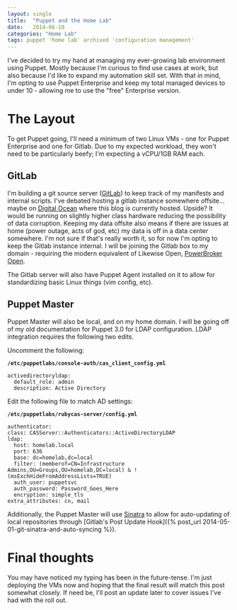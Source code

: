 ```yaml
---
layout: single
title:  "Puppet and the Home Lab"
date:   2014-06-10
categories: "Home Lab"
tags: puppet 'home lab' archived 'configuration management'
---
```


I've decided to try my hand at managing my ever-growing lab environment using Puppet. Mostly because I'm curious to find use cases at work, but also because I'd like to expand my automation skill set. With that in mind, I'm opting to use Puppet Enterprise and keep my total managed devices to under 10 - allowing me to use the "free" Enterprise version.

# The Layout

To get Puppet going, I'll need a minimum of two Linux VMs - one for Puppet Enterprise and one for Gitlab. Due to my expected workload, they won't need to be particularly beefy; I'm expecting a vCPU/1GB RAM each.

## GitLab

I'm building a git source server ([GitLab](https://www.gitlab.com/)) to keep track of my manifests and internal scripts. I've debated hosting a gitlab instance somewhere offsite... maybe on [Digital Ocean](https://www.digitalocean.com/) where this blog is currently hosted. Upside? It would be running on slightly higher class hardware reducing the possibility of data corruption. Keeping my data offsite also means if there are issues at home (power outage, acts of god, etc) my data is off in a data center somewhere. I'm not sure if that's really worth it, so for now I'm opting to keep the Gitlab instance internal. I will be joining the Gitlab box to my domain - requiring the modern equivalent of Likewise Open, [PowerBroker Open](http://www.powerbrokeropen.org/).

The Gitlab server will also have Puppet Agent installed on it to allow for standardizing basic Linux things (vim config, etc).

## Puppet Master

Puppet Master will also be local, and on my home domain. I will be going off of my old documentation for Puppet 3.0 for LDAP configuration. LDAP integration requires the following two edits.

Uncomment the following: 

**`/etc/puppetlabs/console-auth/cas_client_config.yml`**

```language-yml
activedirectoryldap:
  default_role: admin
  description: Active Directory
```

Edit the following file to match AD settings:

**`/etc/puppetlabs/rubycas-server/config.yml`**

```language-yml
authenticator:
class: CASServer::Authenticators::ActiveDirectoryLDAP
ldap:
  host: homelab.local
  port: 636
  base: dc=homelab,dc=local
  filter: (memberof=CN=Infrastructure Admins,OU=Groups,OU=homelab,DC=local) & !(msExchHideFromAddressLists=TRUE)
  auth_user: puppetsvc
  auth_password: Password_Goes_Here
  encryption: simple_tls
extra_attributes: cn, mail
```

Additionally, the Puppet Master will use [Sinatra](http://www.sinatrarb.com/) to allow for auto-updating of local repositories through [Gitlab's Post Update Hook]({% post_url 2014-05-01-git-sinatra-and-auto-syncing %}).

# Final thoughts

You may have noticed my typing has been in the future-tense. I'm just deploying the VMs now and hoping that the final result will match this post somewhat closely. If need be, I'll post an update later to cover issues I've had with the roll out.